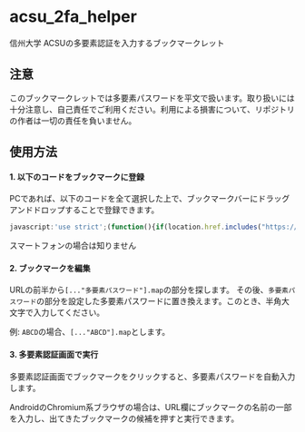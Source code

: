 # acsu_2fa_helper
信州大学 ACSUの多要素認証を入力するブックマークレット

## 注意

このブックマークレットでは多要素パスワードを平文で扱います。取り扱いには十分注意し、自己責任でご利用ください。利用による損害について、リポジトリの作者は一切の責任を負いません。

## 使用方法

#### 1. 以下のコードをブックマークに登録

PCであれば、以下のコードを全て選択した上で、ブックマークバーにドラッグアンドドロップすることで登録できます。

```javascript
javascript:'use strict';(function(){if(location.href.includes("https://gakunin.ealps.shinshu-u.ac.jp/idp/Authn/External")){[..."多要素パスワード"].map(a=>a.charCodeAt(0)-64).forEach(a=>{(a=document.querySelector(`div[style*="i${a}.gif"]`))&&a.click()});var b=document.getElementById("btnLogin");b&&b.click()}else alert("多要素認証の画面で実行してください")})();
```
スマートフォンの場合は知りません

#### 2. ブックマークを編集

URLの前半から`[..."多要素パスワード"].map`の部分を探します。
その後、`多要素パスワード`の部分を設定した多要素パスワードに置き換えます。このとき、半角大文字で入力してください。

例: `ABCD`の場合、`[..."ABCD"].map`とします。

#### 3. 多要素認証画面で実行

多要素認証画面でブックマークをクリックすると、多要素パスワードを自動入力します。

AndroidのChromium系ブラウザの場合は、URL欄にブックマークの名前の一部を入力し、出てきたブックマークの候補を押すと実行できます。
